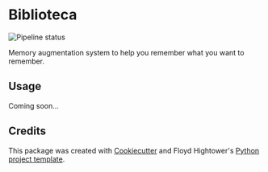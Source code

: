 # Biblioteca

![Pipeline status](https://gitlab.com/fhightower/biblioteca/badges/master/build.svg)

Memory augmentation system to help you remember what you want to remember.

## Usage

Coming soon...

## Credits

This package was created with [Cookiecutter](https://github.com/audreyr/cookiecutter) and Floyd Hightower's [Python project template](https://gitlab.com/fhightower-templates/python-project-template).

